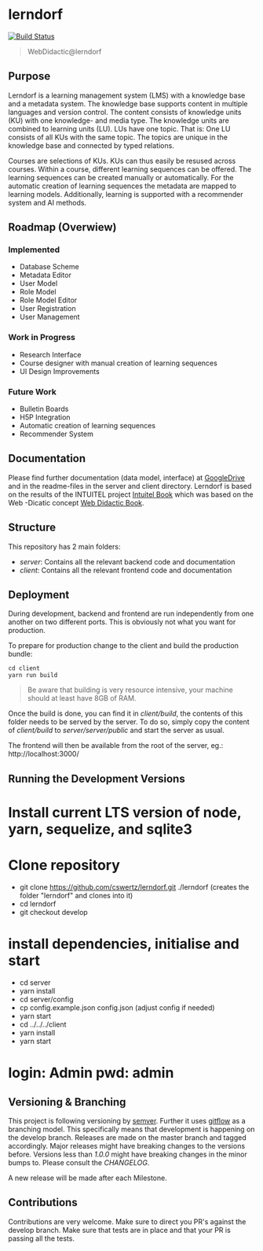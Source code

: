 # lerndorf
[![Build Status](https://travis-ci.org/cswertz/lerndorf.svg?branch=master)](https://travis-ci.org/cswertz/lerndorf)

> WebDidactic@lerndorf

## Purpose

Lerndorf is a learning management system (LMS) with a knowledge base and a metadata system. The knowledge base supports content in multiple languages and version control. The content consists of knowledge units (KU) with one knowledge- and media type. The knowledge units are combined to learning units (LU). LUs have one topic. That is: One LU consists of all KUs with the same topic. The topics are unique in the knowledge base and connected by typed relations.

Courses are selections of KUs. KUs can thus easily be resused across courses. Within a course, different learning sequences can be offered. The learning sequences can be created manually or automatically. For the automatic creation of learning sequences the metadata are mapped to learning models. Additionally, learning is supported with a recommender system and AI methods.

## Roadmap (Overwiew)

### Implemented
* Database Scheme
* Metadata Editor
* User Model
* Role Model
* Role Model Editor
* User Registration
* User Management

### Work in Progress
* Research Interface
* Course designer with manual creation of learning sequences
* UI Design Improvements

### Future Work
* Bulletin Boards
* H5P Integration
* Automatic creation of learning sequences
* Recommender System

## Documentation
Please find further documentation (data model, interface) at [GoogleDrive](https://drive.google.com/drive/folders/0B-VurHfSvlzpQi1mM2ZXQVZYbDg?usp=sharing)
and in the readme-files in the server and client directory. Lerndorf is based on the results of the INTUITEL project [Intuitel Book](https://www.riverpublishers.com/pdf/ebook/RP_E9788793519503.pdf) which was based on the Web -Dicatic concept [Web Didactic Book](https://lerndorf.at/meder/privat/Meder_2006_Web-Didaktik.pdf). 

## Structure

This repository has 2 main folders:

* *server*: Contains all the relevant backend code and documentation
* *client*: Contains all the relevant frontend code and documentation

## Deployment
During development, backend and frontend are run independently from one another on two different ports. This is obviously not what you want for production.

To prepare for production change to the client and build the production bundle:
```
cd client
yarn run build
```
> Be aware that building is very resource intensive, your machine should at least have 8GB of RAM.

Once the build is done, you can find it in *client/build*, the contents of this folder needs to be served by the server. To do so, simply copy the content of *client/build* to *server/server/public* and start the server as usual.

The frontend will then be available from the root of the server, eg.: http://localhost:3000/

## Running the Development Versions
# Install current LTS version of node, yarn, sequelize, and sqlite3
# Clone repository
 * git clone https://github.com/cswertz/lerndorf.git ./lerndorf (creates the folder "lerndorf" and clones into it)
 * cd lerndorf
 * git checkout develop
 # install dependencies, initialise and start
 * cd server
 * yarn install
 * cd server/config
 * cp config.example.json config.json (adjust config if needed)
 * yarn start
 * cd ../../../client
 * yarn install
 * yarn start
# login: Admin pwd: **admin**

## Versioning & Branching
This project is following versioning by [semver](https://semver.org/). Further it uses [gitflow](https://datasift.github.io/gitflow/IntroducingGitFlow.html) as a branching model. This specifically means that development is happening on the develop branch. Releases are made on the master branch and tagged accordingly. Major releases might have breaking changes to the versions before. Versions less than *1.0.0* might have breaking changes in the minor bumps to. Please consult the *CHANGELOG*.

A new release will be made after each Milestone.

## Contributions
Contributions are very welcome. Make sure to direct you PR's against the develop branch. Make sure that tests are in place and that your PR is passing all the tests.
